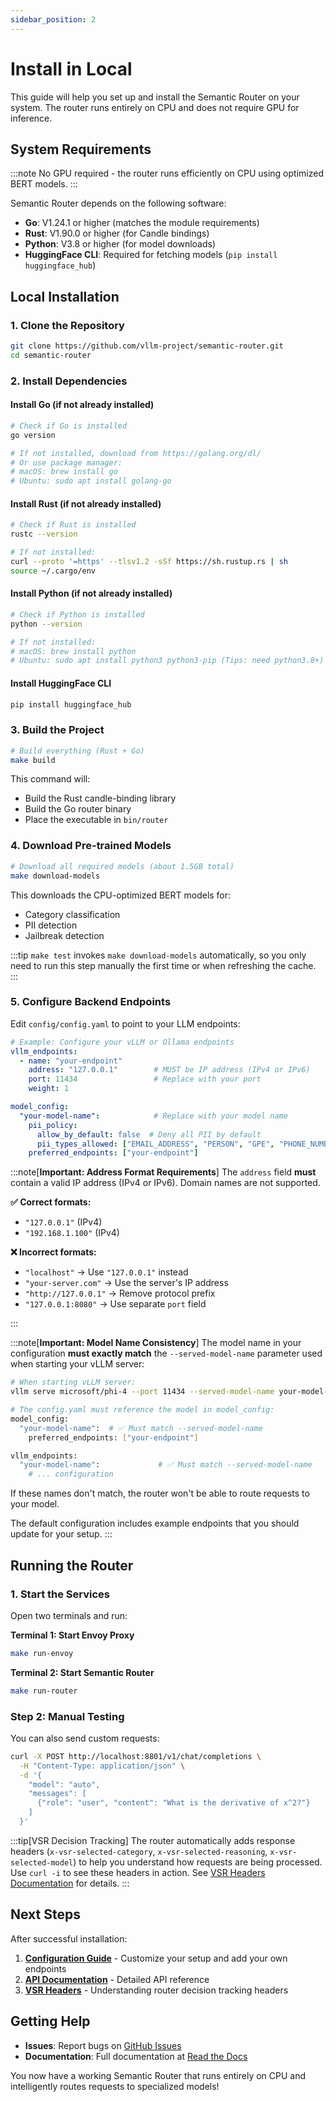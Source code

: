 ```yaml
---
sidebar_position: 2
---
```


# Install in Local

This guide will help you set up and install the Semantic Router on your system. The router runs entirely on CPU and does not require GPU for inference.

## System Requirements

:::note
No GPU required - the router runs efficiently on CPU using optimized BERT models.
:::

Semantic Router depends on the following software:

- **Go**: V1.24.1 or higher (matches the module requirements)
- **Rust**: V1.90.0 or higher (for Candle bindings)
- **Python**: V3.8 or higher (for model downloads)
- **HuggingFace CLI**: Required for fetching models (`pip install huggingface_hub`)

## Local Installation

### 1. Clone the Repository

```bash
git clone https://github.com/vllm-project/semantic-router.git
cd semantic-router
```

### 2. Install Dependencies

#### Install Go (if not already installed)

```bash
# Check if Go is installed
go version

# If not installed, download from https://golang.org/dl/
# Or use package manager:
# macOS: brew install go
# Ubuntu: sudo apt install golang-go
```

#### Install Rust (if not already installed)

```bash
# Check if Rust is installed
rustc --version

# If not installed:
curl --proto '=https' --tlsv1.2 -sSf https://sh.rustup.rs | sh
source ~/.cargo/env
```

#### Install Python (if not already installed)

```bash
# Check if Python is installed
python --version

# If not installed:
# macOS: brew install python
# Ubuntu: sudo apt install python3 python3-pip (Tips: need python3.8+)
```

#### Install HuggingFace CLI

```bash
pip install huggingface_hub
```

### 3. Build the Project

```bash
# Build everything (Rust + Go)
make build
```

This command will:

- Build the Rust candle-binding library
- Build the Go router binary
- Place the executable in `bin/router`

### 4. Download Pre-trained Models

```bash
# Download all required models (about 1.5GB total)
make download-models
```

This downloads the CPU-optimized BERT models for:

- Category classification
- PII detection
- Jailbreak detection

:::tip
`make test` invokes `make download-models` automatically, so you only need to run this step manually the first time or when refreshing the cache.
:::

### 5. Configure Backend Endpoints

Edit `config/config.yaml` to point to your LLM endpoints:

```yaml
# Example: Configure your vLLM or Ollama endpoints
vllm_endpoints:
  - name: "your-endpoint"
    address: "127.0.0.1"        # MUST be IP address (IPv4 or IPv6)
    port: 11434                 # Replace with your port
    weight: 1

model_config:
  "your-model-name":            # Replace with your model name
    pii_policy:
      allow_by_default: false  # Deny all PII by default
      pii_types_allowed: ["EMAIL_ADDRESS", "PERSON", "GPE", "PHONE_NUMBER"]  # Only allow these specific PII types
    preferred_endpoints: ["your-endpoint"]
```

:::note[**Important: Address Format Requirements**]
The `address` field **must** contain a valid IP address (IPv4 or IPv6). Domain names are not supported.

**✅ Correct formats:**

- `"127.0.0.1"` (IPv4)
- `"192.168.1.100"` (IPv4)

**❌ Incorrect formats:**

- `"localhost"` → Use `"127.0.0.1"` instead
- `"your-server.com"` → Use the server's IP address
- `"http://127.0.0.1"` → Remove protocol prefix
- `"127.0.0.1:8080"` → Use separate `port` field

:::

:::note[**Important: Model Name Consistency**]
The model name in your configuration **must exactly match** the `--served-model-name` parameter used when starting your vLLM server:

```bash
# When starting vLLM server:
vllm serve microsoft/phi-4 --port 11434 --served-model-name your-model-name

# The config.yaml must reference the model in model_config:
model_config:
  "your-model-name":  # ✅ Must match --served-model-name
    preferred_endpoints: ["your-endpoint"]

vllm_endpoints:
  "your-model-name":             # ✅ Must match --served-model-name
    # ... configuration
```

If these names don't match, the router won't be able to route requests to your model.

The default configuration includes example endpoints that you should update for your setup.
:::

## Running the Router

### 1. Start the Services

Open two terminals and run:

**Terminal 1: Start Envoy Proxy**

```bash
make run-envoy
```

**Terminal 2: Start Semantic Router**

```bash
make run-router
```

### Step 2: Manual Testing

You can also send custom requests:

```bash
curl -X POST http://localhost:8801/v1/chat/completions \
  -H "Content-Type: application/json" \
  -d '{
    "model": "auto",
    "messages": [
      {"role": "user", "content": "What is the derivative of x^2?"}
    ]
  }'
```

:::tip[VSR Decision Tracking]
The router automatically adds response headers (`x-vsr-selected-category`, `x-vsr-selected-reasoning`, `x-vsr-selected-model`) to help you understand how requests are being processed. Use `curl -i` to see these headers in action. See [VSR Headers Documentation](../troubleshooting/vsr-headers.md) for details.
:::

## Next Steps

After successful installation:

1. **[Configuration Guide](configuration.md)** - Customize your setup and add your own endpoints
2. **[API Documentation](../api/router.md)** - Detailed API reference
3. **[VSR Headers](../troubleshooting/vsr-headers.md)** - Understanding router decision tracking headers

## Getting Help

- **Issues**: Report bugs on [GitHub Issues](https://github.com/your-org/semantic-router/issues)
- **Documentation**: Full documentation at [Read the Docs](https://vllm-semantic-router.com/)

You now have a working Semantic Router that runs entirely on CPU and intelligently routes requests to specialized models!
